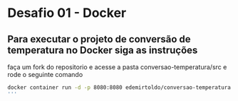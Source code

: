 # Desafio 01 - Docker

## Para executar o projeto de conversão de temperatura no Docker siga as instruções

faça um fork do repositorio e acesse a pasta conversao-temperatura/src e rode o seguinte comando

```bash
docker container run -d -p 8080:8080 edemirtoldo/conversao-temperatura:v1
'''
